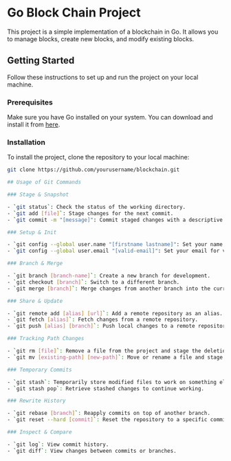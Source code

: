 # Go Block Chain Project

This project is a simple implementation of a blockchain in Go. It allows you to manage blocks, create new blocks, and modify existing blocks.

## Getting Started

Follow these instructions to set up and run the project on your local machine.

### Prerequisites

Make sure you have Go installed on your system. You can download and install it from [here](https://golang.org/dl/).

### Installation

To install the project, clone the repository to your local machine:

```bash
git clone https://github.com/yourusername/blockchain.git

## Usage of Git Commands

### Stage & Snapshot

- `git status`: Check the status of the working directory.
- `git add [file]`: Stage changes for the next commit.
- `git commit -m "[message]": Commit staged changes with a descriptive message.

### Setup & Init

- `git config --global user.name "[firstname lastname]": Set your name for version history.
- `git config --global user.email "[valid-email]": Set your email for version history.

### Branch & Merge

- `git branch [branch-name]`: Create a new branch for development.
- `git checkout [branch]`: Switch to a different branch.
- `git merge [branch]`: Merge changes from another branch into the current branch.

### Share & Update

- `git remote add [alias] [url]`: Add a remote repository as an alias.
- `git fetch [alias]`: Fetch changes from a remote repository.
- `git push [alias] [branch]`: Push local changes to a remote repository.

### Tracking Path Changes

- `git rm [file]`: Remove a file from the project and stage the deletion.
- `git mv [existing-path] [new-path]`: Move or rename a file and stage the change.

### Temporary Commits

- `git stash`: Temporarily store modified files to work on something else.
- `git stash pop`: Retrieve stashed changes to continue working.

### Rewrite History

- `git rebase [branch]`: Reapply commits on top of another branch.
- `git reset --hard [commit]`: Reset the repository to a specific commit.

### Inspect & Compare

- `git log`: View commit history.
- `git diff`: View changes between commits or branches.
